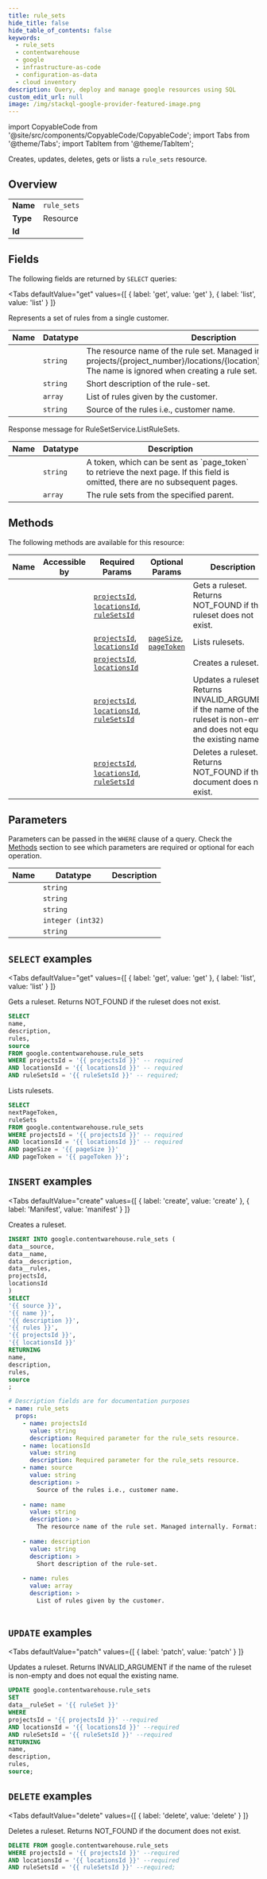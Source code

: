 ```yaml
--- 
title: rule_sets
hide_title: false
hide_table_of_contents: false
keywords:
  - rule_sets
  - contentwarehouse
  - google
  - infrastructure-as-code
  - configuration-as-data
  - cloud inventory
description: Query, deploy and manage google resources using SQL
custom_edit_url: null
image: /img/stackql-google-provider-featured-image.png
---
```


import CopyableCode from '@site/src/components/CopyableCode/CopyableCode';
import Tabs from '@theme/Tabs';
import TabItem from '@theme/TabItem';

Creates, updates, deletes, gets or lists a <code>rule_sets</code> resource.

## Overview
<table><tbody>
<tr><td><b>Name</b></td><td><code>rule_sets</code></td></tr>
<tr><td><b>Type</b></td><td>Resource</td></tr>
<tr><td><b>Id</b></td><td><CopyableCode code="google.contentwarehouse.rule_sets" /></td></tr>
</tbody></table>

## Fields

The following fields are returned by `SELECT` queries:

<Tabs
    defaultValue="get"
    values={[
        { label: 'get', value: 'get' },
        { label: 'list', value: 'list' }
    ]}
>
<TabItem value="get">

Represents a set of rules from a single customer.

<table>
<thead>
    <tr>
    <th>Name</th>
    <th>Datatype</th>
    <th>Description</th>
    </tr>
</thead>
<tbody>
<tr>
    <td><CopyableCode code="name" /></td>
    <td><code>string</code></td>
    <td>The resource name of the rule set. Managed internally. Format: projects/&#123;project_number&#125;/locations/&#123;location&#125;/ruleSet/&#123;rule_set_id&#125;. The name is ignored when creating a rule set.</td>
</tr>
<tr>
    <td><CopyableCode code="description" /></td>
    <td><code>string</code></td>
    <td>Short description of the rule-set.</td>
</tr>
<tr>
    <td><CopyableCode code="rules" /></td>
    <td><code>array</code></td>
    <td>List of rules given by the customer.</td>
</tr>
<tr>
    <td><CopyableCode code="source" /></td>
    <td><code>string</code></td>
    <td>Source of the rules i.e., customer name.</td>
</tr>
</tbody>
</table>
</TabItem>
<TabItem value="list">

Response message for RuleSetService.ListRuleSets.

<table>
<thead>
    <tr>
    <th>Name</th>
    <th>Datatype</th>
    <th>Description</th>
    </tr>
</thead>
<tbody>
<tr>
    <td><CopyableCode code="nextPageToken" /></td>
    <td><code>string</code></td>
    <td>A token, which can be sent as `page_token` to retrieve the next page. If this field is omitted, there are no subsequent pages.</td>
</tr>
<tr>
    <td><CopyableCode code="ruleSets" /></td>
    <td><code>array</code></td>
    <td>The rule sets from the specified parent.</td>
</tr>
</tbody>
</table>
</TabItem>
</Tabs>

## Methods

The following methods are available for this resource:

<table>
<thead>
    <tr>
    <th>Name</th>
    <th>Accessible by</th>
    <th>Required Params</th>
    <th>Optional Params</th>
    <th>Description</th>
    </tr>
</thead>
<tbody>
<tr>
    <td><a href="#get"><CopyableCode code="get" /></a></td>
    <td><CopyableCode code="select" /></td>
    <td><a href="#parameter-projectsId"><code>projectsId</code></a>, <a href="#parameter-locationsId"><code>locationsId</code></a>, <a href="#parameter-ruleSetsId"><code>ruleSetsId</code></a></td>
    <td></td>
    <td>Gets a ruleset. Returns NOT_FOUND if the ruleset does not exist.</td>
</tr>
<tr>
    <td><a href="#list"><CopyableCode code="list" /></a></td>
    <td><CopyableCode code="select" /></td>
    <td><a href="#parameter-projectsId"><code>projectsId</code></a>, <a href="#parameter-locationsId"><code>locationsId</code></a></td>
    <td><a href="#parameter-pageSize"><code>pageSize</code></a>, <a href="#parameter-pageToken"><code>pageToken</code></a></td>
    <td>Lists rulesets.</td>
</tr>
<tr>
    <td><a href="#create"><CopyableCode code="create" /></a></td>
    <td><CopyableCode code="insert" /></td>
    <td><a href="#parameter-projectsId"><code>projectsId</code></a>, <a href="#parameter-locationsId"><code>locationsId</code></a></td>
    <td></td>
    <td>Creates a ruleset.</td>
</tr>
<tr>
    <td><a href="#patch"><CopyableCode code="patch" /></a></td>
    <td><CopyableCode code="update" /></td>
    <td><a href="#parameter-projectsId"><code>projectsId</code></a>, <a href="#parameter-locationsId"><code>locationsId</code></a>, <a href="#parameter-ruleSetsId"><code>ruleSetsId</code></a></td>
    <td></td>
    <td>Updates a ruleset. Returns INVALID_ARGUMENT if the name of the ruleset is non-empty and does not equal the existing name.</td>
</tr>
<tr>
    <td><a href="#delete"><CopyableCode code="delete" /></a></td>
    <td><CopyableCode code="delete" /></td>
    <td><a href="#parameter-projectsId"><code>projectsId</code></a>, <a href="#parameter-locationsId"><code>locationsId</code></a>, <a href="#parameter-ruleSetsId"><code>ruleSetsId</code></a></td>
    <td></td>
    <td>Deletes a ruleset. Returns NOT_FOUND if the document does not exist.</td>
</tr>
</tbody>
</table>

## Parameters

Parameters can be passed in the `WHERE` clause of a query. Check the [Methods](#methods) section to see which parameters are required or optional for each operation.

<table>
<thead>
    <tr>
    <th>Name</th>
    <th>Datatype</th>
    <th>Description</th>
    </tr>
</thead>
<tbody>
<tr id="parameter-locationsId">
    <td><CopyableCode code="locationsId" /></td>
    <td><code>string</code></td>
    <td></td>
</tr>
<tr id="parameter-projectsId">
    <td><CopyableCode code="projectsId" /></td>
    <td><code>string</code></td>
    <td></td>
</tr>
<tr id="parameter-ruleSetsId">
    <td><CopyableCode code="ruleSetsId" /></td>
    <td><code>string</code></td>
    <td></td>
</tr>
<tr id="parameter-pageSize">
    <td><CopyableCode code="pageSize" /></td>
    <td><code>integer (int32)</code></td>
    <td></td>
</tr>
<tr id="parameter-pageToken">
    <td><CopyableCode code="pageToken" /></td>
    <td><code>string</code></td>
    <td></td>
</tr>
</tbody>
</table>

## `SELECT` examples

<Tabs
    defaultValue="get"
    values={[
        { label: 'get', value: 'get' },
        { label: 'list', value: 'list' }
    ]}
>
<TabItem value="get">

Gets a ruleset. Returns NOT_FOUND if the ruleset does not exist.

```sql
SELECT
name,
description,
rules,
source
FROM google.contentwarehouse.rule_sets
WHERE projectsId = '{{ projectsId }}' -- required
AND locationsId = '{{ locationsId }}' -- required
AND ruleSetsId = '{{ ruleSetsId }}' -- required;
```
</TabItem>
<TabItem value="list">

Lists rulesets.

```sql
SELECT
nextPageToken,
ruleSets
FROM google.contentwarehouse.rule_sets
WHERE projectsId = '{{ projectsId }}' -- required
AND locationsId = '{{ locationsId }}' -- required
AND pageSize = '{{ pageSize }}'
AND pageToken = '{{ pageToken }}';
```
</TabItem>
</Tabs>


## `INSERT` examples

<Tabs
    defaultValue="create"
    values={[
        { label: 'create', value: 'create' },
        { label: 'Manifest', value: 'manifest' }
    ]}
>
<TabItem value="create">

Creates a ruleset.

```sql
INSERT INTO google.contentwarehouse.rule_sets (
data__source,
data__name,
data__description,
data__rules,
projectsId,
locationsId
)
SELECT 
'{{ source }}',
'{{ name }}',
'{{ description }}',
'{{ rules }}',
'{{ projectsId }}',
'{{ locationsId }}'
RETURNING
name,
description,
rules,
source
;
```
</TabItem>
<TabItem value="manifest">

```yaml
# Description fields are for documentation purposes
- name: rule_sets
  props:
    - name: projectsId
      value: string
      description: Required parameter for the rule_sets resource.
    - name: locationsId
      value: string
      description: Required parameter for the rule_sets resource.
    - name: source
      value: string
      description: >
        Source of the rules i.e., customer name.
        
    - name: name
      value: string
      description: >
        The resource name of the rule set. Managed internally. Format: projects/{project_number}/locations/{location}/ruleSet/{rule_set_id}. The name is ignored when creating a rule set.
        
    - name: description
      value: string
      description: >
        Short description of the rule-set.
        
    - name: rules
      value: array
      description: >
        List of rules given by the customer.
        
```
</TabItem>
</Tabs>


## `UPDATE` examples

<Tabs
    defaultValue="patch"
    values={[
        { label: 'patch', value: 'patch' }
    ]}
>
<TabItem value="patch">

Updates a ruleset. Returns INVALID_ARGUMENT if the name of the ruleset is non-empty and does not equal the existing name.

```sql
UPDATE google.contentwarehouse.rule_sets
SET 
data__ruleSet = '{{ ruleSet }}'
WHERE 
projectsId = '{{ projectsId }}' --required
AND locationsId = '{{ locationsId }}' --required
AND ruleSetsId = '{{ ruleSetsId }}' --required
RETURNING
name,
description,
rules,
source;
```
</TabItem>
</Tabs>


## `DELETE` examples

<Tabs
    defaultValue="delete"
    values={[
        { label: 'delete', value: 'delete' }
    ]}
>
<TabItem value="delete">

Deletes a ruleset. Returns NOT_FOUND if the document does not exist.

```sql
DELETE FROM google.contentwarehouse.rule_sets
WHERE projectsId = '{{ projectsId }}' --required
AND locationsId = '{{ locationsId }}' --required
AND ruleSetsId = '{{ ruleSetsId }}' --required;
```
</TabItem>
</Tabs>
